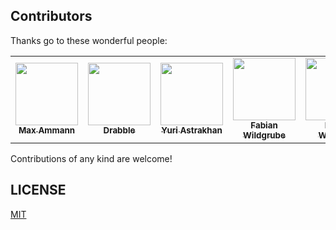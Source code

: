 
## Contributors

Thanks go to these wonderful people:

<!-- ALL-CONTRIBUTORS-LIST:START - Do not remove or modify this section -->
<!-- prettier-ignore-start -->
<!-- markdownlint-disable -->
<table>
  <tr>
    <td align="center"><a href="https://github.com/maxammann"><img src="https://avatars.githubusercontent.com/u/905221?v=4?s=100" width="100px;" alt=""/><br /><sub><b>Max Ammann</b></sub></a><br /></td>
    <td align="center"><a href="https://github.com/Drabble"><img src="https://avatars.githubusercontent.com/u/3996615?v=4?s=100" width="100px;" alt=""/><br /><sub><b>Drabble</b></sub></a><br /></a></td>
     <td align="center"><a href="https://github.com/nyurik"><img src="https://avatars.githubusercontent.com/u/1641515?v=4?s=100" width="100px;" alt=""/><br /><sub><b>Yuri Astrakhan</b></sub></a><br /></a></td>
     <td align="center"><a href="https://github.com/FabianWildgrube"><img src="https://avatars.githubusercontent.com/u/21283522?v=4?s=100" width="100px;" alt=""/><br /><sub><b>Fabian Wildgrube</b></sub></a><br /></a></td>
     <td align="center"><a href="https://github.com/drwestco"><img src="https://avatars.githubusercontent.com/u/743030?v=4?s=100" width="100px;" alt=""/><br /><sub><b>Derek Westcott</b></sub></a><br /></a></td>
  </tr>
</table>

<!-- markdownlint-restore -->
<!-- prettier-ignore-end -->

<!-- ALL-CONTRIBUTORS-LIST:END -->

Contributions of any kind are welcome!

## LICENSE

[MIT](LICENSE)
